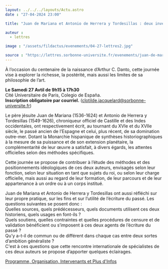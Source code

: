 ```yaml
---
layout: ../../../layouts/Actu.astro
date : "27-04-2024 23:00"

title: "Juan de Mariana et Antonio de Herrera y Tordesillas : deux inventeurs du temps long et des grands espaces pour le conseil, la critique et la défense de la Monarchie hispanique au tournant du XVIIe siècle ?"

auteur :
  - lettres

image : "/assets/fildactus/evenements/04-27-lettres2.jpg"

source : "https://lettres.sorbonne-universite.fr/evenements/juan-de-mariana-et-antonio-de-herrera-y-tordesillas-deux-inventeurs"
---
```


À l’occasion du centenaire de la naissance d’Arthur C. Danto, cette journée vise à explorer la richesse, la postérité, mais aussi les limites de sa philosophie de l’art.

__Le Samedi 27 Avtil de 9h15 à 17h30__  
Cité Universitaire de Paris, Colegio de España.  
__Inscription obligatoire par courriel.__ (clotilde.jacquelard@sorbonne-universite.fr)

Le père jésuite Juan de Mariana (1536-1624) et Antonio de Herrera y Tordesillas (1549-1626), chroniqueur officiel de Castille et des Indes occidentales, ont respectivement écrit, au tournant du XVIe et du XVIIe siècle, le passé ancien de l’Espagne et celui, plus récent, de sa domination outre-mer. Dotant la Monarchie hispanique de synthèses historiographiques à la mesure de sa puissance et de son extension planétaire, la complémentarité de leur œuvre a satisfait, à divers égards, les attentes officielles selon des méthodes spécifiques.

Cette journée se propose de contribuer à l’étude des méthodes et des positionnements idéologiques de ces deux auteurs, envisagés selon leur fonction, selon leur situation en tant que sujets du roi, ou selon leur charge officielle, mais aussi au regard de leur formation, de leur parcours et de leur appartenance à un ordre ou à un corps institué.

Juan de Mariana et Antonio de Herrera y Tordesillas ont aussi réfléchi sur leur propre pratique, sur les fins et sur l’utilité de l’écriture du passé. Les questions suivantes se posent donc :  
Quelles sources, quels prédécesseurs, quels documents utilisent ces deux historiens, quels usages en font-ils ?  
Quels soutiens, quelles contraintes et quelles procédures de censure et de validation bénéficient ou s’imposent à ces deux agents de l’écriture du passé ?  
Qu’y a-t-il de commun ou de différent dans chaque cas entre deux sortes d’ambition généraliste ?  
C'est à ces questions que cette rencontre internationale de spécialistes de ces deux auteurs se propose d’apporter quelques éclairages.

[Programme, Organisation, Intervenants et Plus d'Infos](https://lettres.sorbonne-universite.fr/evenements/juan-de-mariana-et-antonio-de-herrera-y-tordesillas-deux-inventeurs)